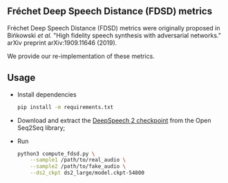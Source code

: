 ## Fréchet Deep Speech Distance (FDSD) metrics
Fréchet Deep Speech Distance (FDSD) metrics were originally proposed in
Bińkowski *et al.* "High fidelity speech synthesis with adversarial networks."
arXiv preprint arXiv:1909.11646 (2019).

We provide our re-implementation of these metrics.


## Usage
* Install dependencies

  ```bash
  pip install -m requirements.txt
  ```

* Download and extract the [DeepSpeech 2 checkpoint](https://nvidia.github.io/OpenSeq2Seq/html/speech-recognition/deepspeech2.html)
from the Open Seq2Seq library;

* Run

  ```bash
  python3 compute_fdsd.py \
      --sample1 /path/to/real_audio \
      --sample2 /path/to/fake_audio \
      --ds2_ckpt ds2_large/model.ckpt-54800
  ```

